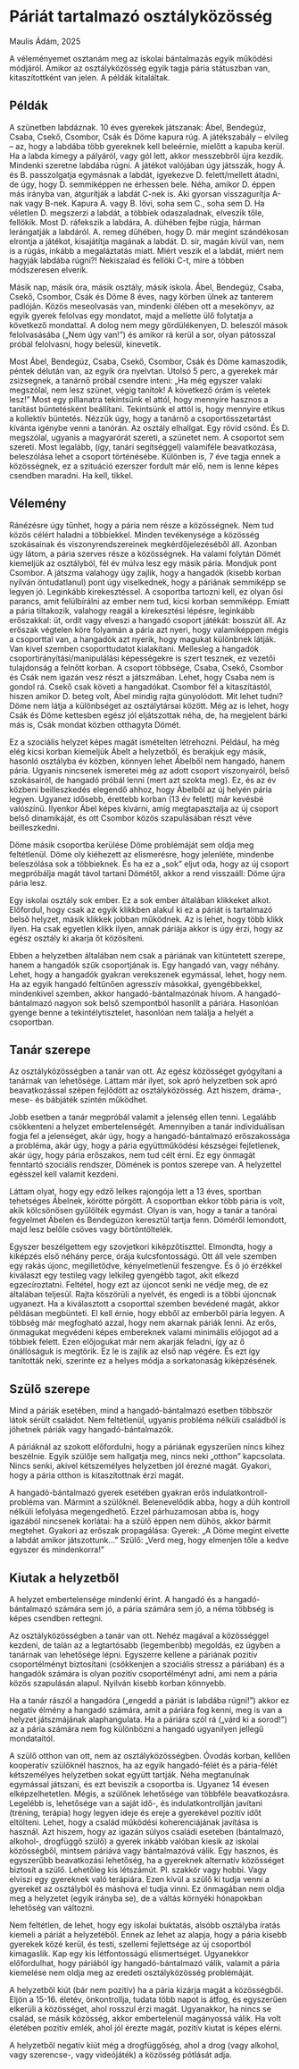 ﻿# Páriát tartalmazó osztályközösség

Maulis Ádám, 2025

A véleményemet osztanám meg az iskolai bántalmazás egyik működési módjáról. Amikor az osztályközösség egyik tagja pária státuszban van, kitaszítottként van jelen. A példák kitaláltak. 

## Példák

A szünetben labdáznak. 10 éves gyerekek játszanak: Ábel, Bendegúz, Csaba, Csekő, Csombor, Csák és Döme kapura rúg. A játékszabály – elvileg – az, hogy a labdába több gyereknek kell beleérnie, mielőtt a kapuba kerül. Ha a labda kimegy a pályáról, vagy gól lett, akkor messzebbről újra kezdik. Mindenki szeretne labdába rúgni. A játékot valójában úgy játsszák, hogy Á. és B. passzolgatja egymásnak a labdát, igyekezve D. felett/mellett átadni, de úgy, hogy D. semmiképpen ne érhessen bele. Néha, amikor D. éppen más irányba van, átgurítják a labdát C-nek is. Aki gyorsan visszagurítja A-nak vagy B-nek. Kapura A. vagy B. lövi, soha sem C., soha sem D. Ha véletlen D. megszerzi a labdát, a többiek odaszaladnak, elveszik tőle, fellökik. Most D. ráfekszik a labdára, A. dühében fejbe rúgja, hárman lerángatják a labdáról. A. remeg dühében, hogy D. már megint szándékosan elrontja a játékot, kisajátítja magának a labdát. D. sír, magán kívül van, nem is a rúgás, inkább a megaláztatás miatt. Miért veszik el a labdát, miért nem hagyják labdába rúgni?! Nekiszalad és fellöki C-t, mire a többen módszeresen elverik.

Másik nap, másik óra, másik osztály, másik iskola. Ábel, Bendegúz, Csaba, Csekő, Csombor, Csák és Döme 8 éves, nagy körben ülnek az tanterem padlóján. Közös meseolvasás van, mindenki ölében ott a mesekönyv, az egyik gyerek felolvas egy mondatot, majd a mellette ülő folytatja a következő mondattal. A dolog nem megy gördülékenyen, D. beleszól mások felolvasásába („Nem úgy van!”) és amikor rá kerül a sor, olyan pátosszal próbál felolvasni, hogy belesül, kinevetik.

Most Ábel, Bendegúz, Csaba, Csekő, Csombor, Csák és Döme kamaszodik, péntek délután van, az egyik óra nyelvtan. Utolsó 5 perc, a gyerekek már zsizsegnek, a tanárnő próbál csendre inteni: „Ha még egyszer valaki megszólal, nem lesz szünet, végig tanítok! A következő órám is veletek lesz!” Most egy pillanatra tekintsünk el attól, hogy mennyire hasznos a tanítást büntetésként beállítani. Tekintsünk el attól is, hogy mennyire etikus a kollektív büntetés. Nézzük úgy, hogy a tanárnő a csoportösszetartást kívánta igénybe venni a tanórán. Az osztály elhallgat. Egy rövid csönd. És D. megszólal, ugyanis a magyarórát szereti, a szünetet nem. A csoportot sem szereti. Most legalább, (így, tanári segítséggel) valamiféle beavatkozása, beleszólása lehet a csoport történésébe. Különben is, 7 éve tagja ennek a közösségnek, ez a szituáció ezerszer fordult már elő, nem is lenne képes csendben maradni. Ha kell, tikkel.

## Vélemény

Ránézésre úgy tűnhet, hogy a pária nem része a közösségnek. Nem tud közös célért haladni a többiekkel. Minden tevékenysége a közösség szokásainak és viszonyrendszereinek megkérdőjelezéséből áll. Azonban úgy látom, a pária szerves része a közösségnek. Ha valami folytán Dömét kiemeljük az osztályból, fél év múlva lesz egy másik pária. Mondjuk pont Csombor. A játszma valahogy úgy zajlik, hogy a hangadók (kisebb korban nyilván öntudatlanul) pont úgy viselkednek, hogy a páriának semmiképp se legyen jó. Leginkább kirekesztéssel. A csoportba tartozni kell, ez olyan ősi parancs, amit felülbírálni az ember nem tud, kicsi korban semmiképp. Emiatt a pária tiltakozik, valahogy reagál a kirekesztési lépésre, leginkább erőszakkal: üt, ordít vagy elveszi a hangadó csoport játékát: bosszút áll. Az erőszak végtelen köre folyamán a pária azt nyeri, hogy valamiképpen mégis a csoporttal van, a hangadók azt nyerik, hogy magukat különbnek látják. Van kivel szemben csoporttudatot kialakítani. Mellesleg a hangadók csoportirányítási/manipulálási képességekre is szert tesznek, ez vezetői tulajdonság a felnőtt korban. A csoport többsége, Csaba, Csekő, Csombor és Csák nem igazán vesz részt a játszmában. Lehet, hogy Csaba nem is gondol rá. Csekő csak követi a hangadókat. Csombor fél a kitaszítástól, hiszen amikor D. beteg volt, Ábel mindig rajta gúnyolódott. Mit lehet tudni? Döme nem látja a különbséget az osztálytársai között. Még az is lehet, hogy Csák és Döme kettesben egész jól eljátszottak néha, de, ha megjelent bárki más is, Csák mondat közben otthagyta Dömét.

Ez a szociális helyzet képes magát ismételten létrehozni. Például, ha még elég kicsi korban kiemeljük Ábelt a helyzetből, és berakjuk egy másik, hasonló osztályba év közben, könnyen lehet Ábelből nem hangadó, hanem pária. Ugyanis nincsenek ismeretei még az adott csoport viszonyairól, belső szokásairól, de hangadó próbál lenni (mert azt szokta meg). Ez, és az év közbeni beilleszkedés elegendő ahhoz, hogy Ábelből az új helyén pária legyen. Ugyanez idősebb, érettebb korban (13 év felett) már kevésbé valószínű. Ilyenkor Ábel képes kivárni, amíg megtapasztalja az új csoport belső dinamikáját, és ott Csombor közös szapulásában részt véve beilleszkedni.

Döme másik csoportba kerülése Döme problémáját sem oldja meg feltétlenül. Döme oly kiéhezett az elismerésre, hogy jelenléte, mindenbe beleszólása sok a többieknek. És ha ez a „sok” eljut oda, hogy az új csoport megpróbálja magát távol tartani Dömétől, akkor a rend visszaáll: Döme újra pária lesz.

Egy iskolai osztály sok ember. Ez a sok ember általában klikkeket alkot. Előfordul, hogy csak az egyik klikkben alakul ki ez a páriát is tartalmazó belső helyzet, másik klikkek jobban működnek. Az is lehet, hogy több klikk ilyen. Ha csak egyetlen klikk ilyen, annak páriája akkor is úgy érzi, hogy az egész osztály ki akarja őt közösíteni.

Ebben a helyzetben általában nem csak a páriának van kitüntetett szerepe, hanem a hangadók szűk csoportjának is. Egy hangadó van, vagy néhány. Lehet, hogy a hangadók gyakran verekszenek egymással, lehet, hogy nem. Ha az egyik hangadó feltűnően agresszív másokkal, gyengébbekkel, mindenkivel szemben, akkor hangadó-bántalmazónak hívom. A hangadó-bántalmazó nagyon sok belső szempontból hasonlít a páriára. Hasonlóan gyenge benne a tekintélytisztelet, hasonlóan nem találja a helyét a csoportban.

## Tanár szerepe

Az osztályközösségben a tanár van ott. Az egész közösséget gyógyítani a tanárnak van lehetősége. Láttam már ilyet, sok apró helyzetben sok apró beavatkozással szépen fejlődött az osztályközösség. Azt hiszem, dráma-, mese- és bábjáték szintén működhet.

Jobb esetben a tanár megpróbál valamit a jelenség ellen tenni. Legalább csökkenteni a helyzet embertelenségét. Amennyiben a tanár individuálisan fogja fel a jelenséget, akár úgy, hogy a hangadó-bántalmazó erőszakossága a probléma, akár úgy, hogy a pária együttműködési készségei fejletlenek, akár úgy, hogy pária erőszakos, nem tud célt érni. Ez egy önmagát fenntartó szociális rendszer, Dömének is pontos szerepe van. A helyzettel egésszel kell valamit kezdeni.

Láttam olyat, hogy egy edző lelkes rajongója lett a 13 éves, sportban tehetséges Ábelnek, körötte pörgött. A csoportban ekkor több pária is volt, akik kölcsönösen gyűlölték egymást. Olyan is van, hogy a tanár a tanórai fegyelmet Ábelen és Bendegúzon keresztül tartja fenn. Döméről lemondott, majd lesz belőle csöves vagy börtöntöltelék.

Egyszer beszélgettem egy szovjetkori kiképzőtiszttel. Elmondta, hogy a kiképzés első néhány perce, órája kulcsfontosságú. Ott áll vele szemben egy rakás újonc, megilletődve, kényelmetlenül feszengve. És ő jó érzékkel kiválaszt egy testileg vagy lelkileg gyengébb tagot, akit elkezd egzecíroztatni. Feltétel, hogy ezt az újoncot senki ne védje meg, de ez általában teljesül. Rajta köszörüli a nyelvét, és engedi is a többi újoncnak ugyanezt. Ha a kiválasztott a csoporttal szemben bevédené magát, akkor példásan megbünteti. El kell érnie, hogy ebből az emberből pária legyen. A többség már megfogható azzal, hogy nem akarnak páriák lenni. Az erős, önmagukat megvédeni képes embereknek valami minimális előjogot ad a többiek felett. Ezen előjogukat már nem akarják feladni, így az ő önállóságuk is megtörik. Ez le is zajlik az első nap végére. És ezt így tanították neki, szerinte ez a helyes módja a sorkatonaság kiképzésének.

## Szülő szerepe

Mind a páriák esetében, mind a hangadó-bántalmazó esetben többször látok sérült családot. Nem feltétlenül, ugyanis probléma nélküli családból is jöhetnek páriák vagy hangadó-bántalmazók.

A páriáknál az szokott előfordulni, hogy a páriának egyszerűen nincs kihez beszélnie. Egyik szülője sem hallgatja meg, nincs neki „otthon” kapcsolata. Nincs senki, akivel kétszemélyes helyzetben jól érezné magát. Gyakori, hogy a pária otthon is kitaszítottnak érzi magát.

A hangadó-bántalmazó gyerek esetében gyakran erős indulatkontroll-probléma van. Mármint a szülőknél. Belenevelődik abba, hogy a düh kontroll nélküli lefolyása megengedhető. Ezzel párhuzamosan abba is, hogy igazából nincsenek korlátai: ha a szülő éppen nem dühös, akkor bármit megtehet. Gyakori az erőszak propagálása: Gyerek: „A Döme megint elvette a labdát amikor játszottunk…” Szülő: „Verd meg, hogy elmenjen tőle a kedve egyszer és mindenkorra!”

## Kiutak a helyzetből

A helyzet embertelensége mindenki érint. A hangadó és a hangadó-bántalmazó számára sem jó, a pária számára sem jó, a néma többség is képes csendben rettegni.

Az osztályközösségben a tanár van ott. Nehéz magával a közösséggel kezdeni, de talán az a legtartósabb (legemberibb) megoldás, ez ügyben a tanárnak van lehetősége lépni. Egyszerre kellene a páriának pozitív csoportélményt biztosítani (csökkenjen a szociális stressz a páriában) és a hangadók számára is olyan pozitív csoportélményt adni, ami nem a pária közös szapulásán alapul. Nyilván kisebb korban könnyebb.

Ha a tanár rászól a hangadóra („engedd a páriát is labdába rúgni!”) akkor ez negatív élmény a hangadó számára, amit a páriára fog kenni, meg is van a helyzet játszmájának alaphangulata. Ha a páriára szól rá („várd ki a sorod!”) az a pária számára nem fog különbözni a hangadó ugyanilyen jellegű mondataitól.

A szülő otthon van ott, nem az osztályközösségben. Óvodás korban, kellően kooperatív szülőknél hasznos, ha az egyik hangadó-félét és a pária-félét kétszemélyes helyzetben sokat együtt tartják. Néha megtanulnak egymással játszani, és ezt beviszik a csoportba is. Ugyanez 14 évesen elképzelhetetlen. Mégis, a szülőnek lehetősége van többféle beavatkozásra. Legelébb is, lehetősége van a saját idő-, és indulatkontrollján javítani (tréning, terápia) hogy legyen ideje és ereje a gyerekével pozitív időt eltölteni. Lehet, hogy a család működési koherenciájának javítása is használ. Azt hiszem, hogy az igazán súlyos családi eseteben (bántalmazó, alkohol-, drogfüggő szülő) a gyerek inkább valóban kiesik az iskolai közösségből, mintsem páriává vagy bántalmazóvá válik. Egy hasznos, és egyszerűbb beavatkozási lehetőség, ha a gyereknek alternatív közösséget biztosít a szülő. Lehetőleg kis létszámút. Pl. szakkör vagy hobbi. Vagy elviszi egy gyereknek való terápiára. Ezen kívül a szülő ki tudja venni a gyerekét az osztályból és máshová el tudja vinni. Ez önmagában nem oldja meg a helyzetet (egyik irányba se), de a váltás környéki hónapokban lehetőség van változni.

Nem feltétlen, de lehet, hogy egy iskolai buktatás, alsóbb osztályba íratás kiemeli a páriát a helyzetéből. Ennek az lehet az alapja, hogy a pária kisebb gyerekek közé kerül, és testi, szellemi fejlettsége az új csoportból kimagaslik. Kap egy kis létfontosságú elismertséget. Ugyanekkor előfordulhat, hogy páriából így hangadó-bántalmazó válik, valamit a pária kiemelése nem oldja meg az eredeti osztályközösség problémáját.

A helyzetből kiút (bár nem pozitív) ha a pária kizárja magát a közösségből. Eljön a 15-16. életév, önkontrollja, tudata több napot is átfog, és egyszerűen elkerüli a közösséget, ahol rosszul érzi magát. Ugyanakkor, ha nincs se család, se másik közösség, akkor embertelenül magányossá válik. Ha volt életében pozitív emlék, ahol jól érezte magát, pozitív kiutat is képes elérni.

A helyzetből negatív kiút még a drogfüggőség, ahol a drog (vagy alkohol, vagy szerencse-, vagy videójáték) a közösség pótlását adja.
